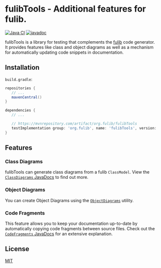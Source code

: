 # fulibTools - Additional features for fulib.

[![Java CI](https://github.com/fujaba/fulibTools/workflows/Java%20CI/badge.svg)](https://github.com/fujaba/fulibTools/actions)
[![javadoc](https://javadoc.io/badge2/org.fulib/fulibTools/javadoc.svg)](https://javadoc.io/doc/org.fulib/fulibTools)

fulibTools is a library for testing that complements the [fulib](https://github.com/fujaba/fulib) code generator. It
provides features like class and object diagrams as well as a mechanism for automatically updating code snippets in
documentation.

## Installation

`build.gradle`:

```groovy
repositories {
   // ...
   mavenCentral()
}
```

```groovy
dependencies {
   // ...

   // https://mvnrepository.com/artifact/org.fulib/fulibTools
   testImplementation group: 'org.fulib', name: 'fulibTools', version: '1.5.2'
}
```

## Features

### Class Diagrams

fulibTools can generate class diagrams from a fulib `ClassModel`. View
the [`ClassDiagrams` JavaDocs](https://javadoc.io/doc/org.fulib/fulibTools/latest/org/fulib/tools/ClassDiagrams.html) to
find out more.

### Object Diagrams

You can create Object Diagrams using
the [`ObjectDiagrams`](https://javadoc.io/doc/org.fulib/fulibTools/latest/org/fulib/tools/ObjectDiagrams.html) utility.

### Code Fragments

This feature allows you to keep your documentation up-to-date by automatically copying code fragments between source
files. Check out
the [`CodeFragments` JavaDocs](https://javadoc.io/doc/org.fulib/fulibTools/latest/org/fulib/tools/CodeFragments.html)
for an extensive explanation.

## License

[MIT](LICENSE.md)

